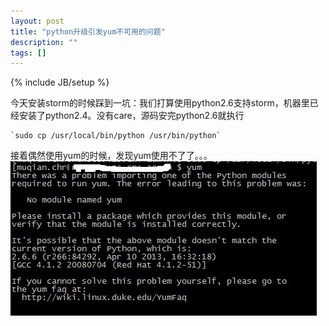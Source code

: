 ```yaml
---
layout: post
title: "python升级引发yum不可用的问题"
description: ""
tags: []
---
```

{% include JB/setup %}

今天安装storm的时候踩到一坑：我们打算使用python2.6支持storm，机器里已经安装了python2.4。没有care，源码安完python2.6就执行  
  
    `sudo cp /usr/local/bin/python /usr/bin/python`  
  
接着偶然使用yum的时候，发现yum使用不了了。。。  
![error](/img/1.jpg)



